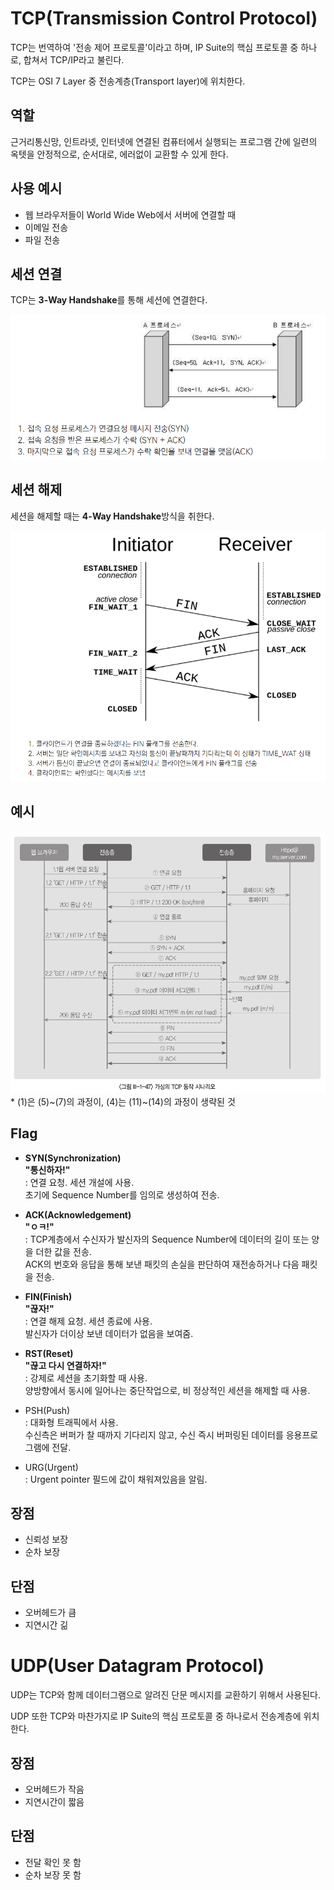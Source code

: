 # TCP(Transmission Control Protocol)
TCP는 번역하여 '전송 제어 프로토콜'이라고 하며, IP Suite의 핵심 프로토콜 중 하나로, 합쳐서 TCP/IP라고 불린다.

TCP는 OSI 7 Layer 중 전송계층(Transport layer)에 위치한다.

## 역할
근거리통신망, 인트라넷, 인터넷에 연결된 컴퓨터에서 실행되는 프로그램 간에 일련의 옥텟을 안정적으로, 순서대로, 에러없이 교환할 수 있게 한다.

## 사용 예시
- 웹 브라우저들이 World Wide Web에서 서버에 연결할 때
- 이메일 전송
- 파일 전송

## 세션 연결
TCP는 **3-Way Handshake**를 통해 세션에 연결한다.

![3-way_handshake](../assets/images/3-way_handshake.png)

## 세션 해제
세션을 해제할 때는 **4-Way Handshake**방식을 취한다.

![4-way_handshake](../assets/images/4-way_handshake.png)

## 예시
![handshake_example](../assets/images/handshake_example.png)
\* (1)은 (5)~(7)의 과정이, (4)는 (11)~(14)의 과정이 생략된 것
## Flag
- **SYN(Synchronization)**  
    **"통신하자!"**  
    : 연결 요청. 세션 개설에 사용.  
    초기에 Sequence Number를 임의로 생성하여 전송.

- **ACK(Acknowledgement)**  
    **"ㅇㅋ!"**  
    : TCP계층에서 수신자가 발신자의 Sequence Number에 데이터의 길이 또는 양을 더한 값을 전송.  
    ACK의 번호와 응답을 통해 보낸 패킷의 손실을 판단하여 재전송하거나 다음 패킷을 전송.

- **FIN(Finish)**  
    **"끊자!"**  
    : 연결 해제 요청. 세션 종료에 사용.  
    발신자가 더이상 보낸 데이터가 없음을 보여줌.

- **RST(Reset)**  
    **"끊고 다시 연결하자!"**  
    : 강제로 세션을 초기화할 때 사용.  
    양방향에서 동시에 일어나는 중단작업으로, 비 정상적인 세션을 해제할 때 사용.

- PSH(Push)  
    : 대화형 트래픽에서 사용.  
    수신측은 버퍼가 찰 때까지 기다리지 않고, 수신 즉시 버퍼링된 데이터를 응용프로그램에 전달.

- URG(Urgent)  
    : Urgent pointer 필드에 값이 채워져있음을 알림.

## 장점
- 신뢰성 보장
- 순차 보장
## 단점
- 오버헤드가 큼
- 지연시간 긺


# UDP(User Datagram Protocol)
UDP는 TCP와 함께 데이터그램으로 알려진 단문 메시지를 교환하기 위해서 사용된다.

UDP 또한 TCP와 마찬가지로 IP Suite의 핵심 프로토콜 중 하나로서 전송계층에 위치한다.

## 장점
- 오버헤드가 작음
- 지연시간이 짧음

## 단점
- 전달 확인 못 함
- 순차 보장 못 함
